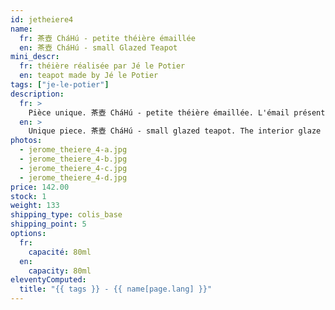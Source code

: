 ```yaml
---
id: jetheiere4
name:
  fr: 茶壺 CháHú - petite théière émaillée
  en: 茶壺 CháHú - small Glazed Teapot
mini_descr:
  fr: théière réalisée par Jé le Potier
  en: teapot made by Jé le Potier
tags: ["je-le-potier"]
description:
  fr: >
    Pièce unique. 茶壺 CháHú - petite théière émaillée. L'émail présent à l'intérieur confère à cette théière une certaine polyvalence. La verse est rapide et fluide.
  en: >
    Unique piece. 茶壺 CháHú - small glazed teapot. The interior glaze gives this teapot versatility. The pour is smooth and fast.
photos:
  - jerome_theiere_4-a.jpg
  - jerome_theiere_4-b.jpg
  - jerome_theiere_4-c.jpg
  - jerome_theiere_4-d.jpg
price: 142.00
stock: 1
weight: 133
shipping_type: colis_base
shipping_point: 5
options:
  fr:
    capacité: 80ml
  en:
    capacity: 80ml
eleventyComputed:
  title: "{{ tags }} - {{ name[page.lang] }}"
---
```

